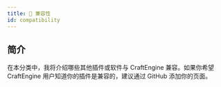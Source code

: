 ```yaml
---
title: 🤝 兼容性
id: compatibility
---
```


## 简介

在本分类中，我将介绍哪些其他插件或软件与 CraftEngine 兼容。如果你希望 CraftEngine 用户知道你的插件是兼容的，建议通过 GitHub 添加你的页面。